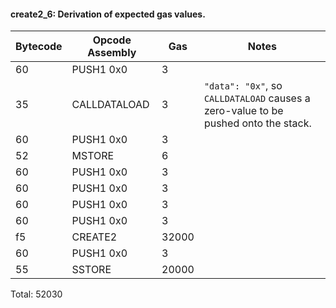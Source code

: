 #### create2_6: Derivation of expected gas values.

| Bytecode | Opcode Assembly |   Gas | Notes                                                                              |
|      --- | ---             |   --- | ---                                                                                |
|       60 | PUSH1 0x0       |     3 |                                                                                    |
|       35 | CALLDATALOAD    |     3 | `"data": "0x"`, so `CALLDATALOAD` causes a zero-value to be pushed onto the stack. |
|       60 | PUSH1 0x0       |     3 |                                                                                    |
|       52 | MSTORE          |     6 |                                                                                    |
|       60 | PUSH1 0x0       |     3 |                                                                                    |
|       60 | PUSH1 0x0       |     3 |                                                                                    |
|       60 | PUSH1 0x0       |     3 |                                                                                    |
|       60 | PUSH1 0x0       |     3 |                                                                                    |
|       f5 | CREATE2         | 32000 |                                                                                    |
|       60 | PUSH1 0x0       |     3 |                                                                                    |
|       55 | SSTORE          | 20000 |                                                                                    |

Total: 52030
